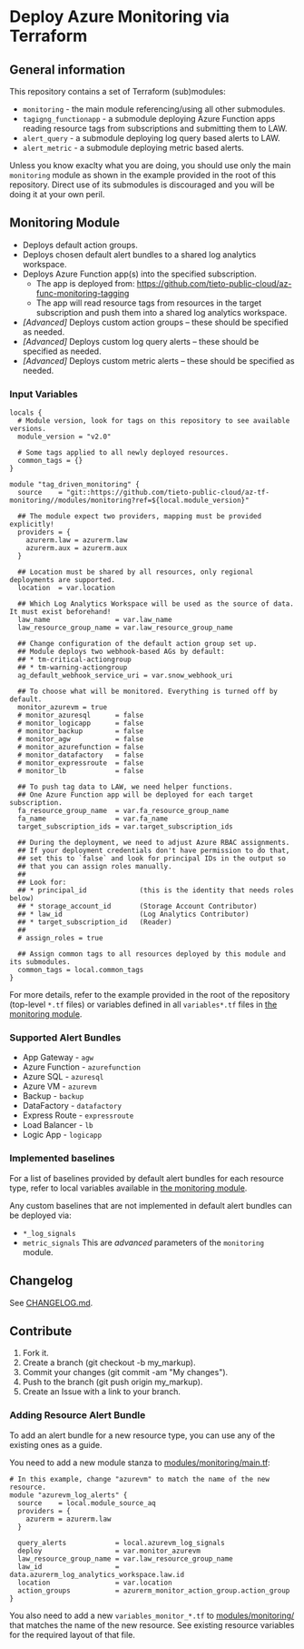 # Deploy Azure Monitoring via Terraform

## General information
This repository contains a set of Terraform (sub)modules:  
* `monitoring` - the main module referencing/using all other submodules.
* `tagigng_functionapp` - a submodule deploying Azure Function apps reading resource tags from subscriptions and submitting them to LAW.
* `alert_query` - a submodule deploying log query based alerts to LAW.
* `alert_metric` - a submodule deploying metric based alerts.

Unless you know exaclty what you are doing, you should use only the main `monitoring` module as shown in the example provided in the root
of this repository. Direct use of its submodules is discouraged and you will be doing it at your own peril.

## Monitoring Module
- Deploys default action groups.
- Deploys chosen default alert bundles to a shared log analytics workspace.
- Deploys Azure Function app(s) into the specified subscription.
  - The app is deployed from: https://github.com/tieto-public-cloud/az-func-monitoring-tagging
  - The app will read resource tags from resources in the target subscription and push them into a shared log analytics workspace.
- *[Advanced]* Deploys custom action groups – these should be specified as needed.
- *[Advanced]* Deploys custom log query alerts – these should be specified as needed.
- *[Advanced]* Deploys custom metric alerts – these should be specified as needed.

### Input Variables
```hcl
locals {
  # Module version, look for tags on this repository to see available versions.
  module_version = "v2.0"

  # Some tags applied to all newly deployed resources.
  common_tags = {}
}

module "tag_driven_monitoring" {
  source    = "git::https://github.com/tieto-public-cloud/az-tf-monitoring//modules/monitoring?ref=${local.module_version}"

  ## The module expect two providers, mapping must be provided explicitly!
  providers = {
    azurerm.law = azurerm.law
    azurerm.aux = azurerm.aux
  }

  ## Location must be shared by all resources, only regional deployments are supported.
  location  = var.location

  ## Which Log Analytics Workspace will be used as the source of data. It must exist beforehand!
  law_name                = var.law_name
  law_resource_group_name = var.law_resource_group_name

  ## Change configuration of the default action group set up.
  ## Module deploys two webhook-based AGs by default:
  ## * tm-critical-actiongroup
  ## * tm-warning-actiongroup
  ag_default_webhook_service_uri = var.snow_webhook_uri

  ## To choose what will be monitored. Everything is turned off by default.
  monitor_azurevm = true
  # monitor_azuresql      = false
  # monitor_logicapp      = false
  # monitor_backup        = false
  # monitor_agw           = false
  # monitor_azurefunction = false
  # monitor_datafactory   = false
  # monitor_expressroute  = false
  # monitor_lb            = false

  ## To push tag data to LAW, we need helper functions.
  ## One Azure Function app will be deployed for each target subscription.
  fa_resource_group_name  = var.fa_resource_group_name
  fa_name                 = var.fa_name
  target_subscription_ids = var.target_subscription_ids

  ## During the deployment, we need to adjust Azure RBAC assignments.
  ## If your deployment credentials don't have permission to do that,
  ## set this to `false` and look for principal IDs in the output so
  ## that you can assign roles manually.
  ##
  ## Look for:
  ## * principal_id             (this is the identity that needs roles below)
  ## * storage_account_id       (Storage Account Contributor)
  ## * law_id                   (Log Analytics Contributor)
  ## * target_subscription_id   (Reader)
  ##
  # assign_roles = true

  ## Assign common tags to all resources deployed by this module and its submodules.
  common_tags = local.common_tags
}
```

For more details, refer to the example provided in the root of the repository (top-level `*.tf` files) or variables defined in
all `variables*.tf` files in [the monitoring module](modules/monitoring/).

### Supported Alert Bundles
- App Gateway - `agw`
- Azure Function - `azurefunction`
- Azure SQL - `azuresql`
- Azure VM - `azurevm`
- Backup - `backup`
- DataFactory - `datafactory`
- Express Route - `expressroute`
- Load Balancer - `lb`
- Logic App - `logicapp`

### Implemented baselines
For a list of baselines provided by default alert bundles for each resource type, refer to
local variables available in [the monitoring module](modules/monitoring/).

Any custom baselines that are not implemented in default alert bundles can be deployed via:
- `*_log_signals`
- `metric_signals`
This are *advanced* parameters of the `monitoring` module.

## Changelog
See [CHANGELOG.md](CHANGELOG.md).

## Contribute
1. Fork it.
2. Create a branch (git checkout -b my_markup).
3. Commit your changes (git commit -am "My changes").
4. Push to the branch (git push origin my_markup).
5. Create an Issue with a link to your branch.

### Adding Resource Alert Bundle
To add an alert bundle for a new resource type, you can use any of the existing ones as a guide.

You need to add a new module stanza to [modules/monitoring/main.tf](modules/monitoring/main.tf):
```hcl
# In this example, change "azurevm" to match the name of the new resource.
module "azurevm_log_alerts" {
  source    = local.module_source_aq
  providers = {
    azurerm = azurerm.law
  }

  query_alerts            = local.azurevm_log_signals
  deploy                  = var.monitor_azurevm
  law_resource_group_name = var.law_resource_group_name
  law_id                  = data.azurerm_log_analytics_workspace.law.id
  location                = var.location
  action_groups           = azurerm_monitor_action_group.action_group
}
```

You also need to add a new `variables_monitor_*.tf` to [modules/monitoring/](modules/monitoring/) that
matches the name of the new resource. See existing resource variables for the required layout of that file.
